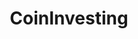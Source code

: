 ---
title: CoinInvesting
crosslinks:
- CoinEyeCandy
- coins
- InvestmentEducation
- ModernCoins
- CoinBay
- CoinArticles
- ChineseCoins
---